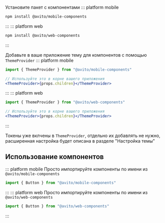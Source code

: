 Установите пакет с компонентами
::: platform mobile
```bash static
npm install @avito/mobile-components
```
:::
::: platform web
```bash static
npm install @avito/web-components
```
:::

Добавьте в ваше приложение тему для компонентов с помощью `ThemeProvider`
::: platform mobile
```jsx static
import { ThemeProvider } from "@avito/mobile-components"

// Используйте это в корне вашего приложения
<ThemeProvider>{props.children}</ThemeProvider>
```
:::
::: platform web
```jsx static
import { ThemeProvider } from "@avito/web-components"

// Используйте это в корне вашего приложения
<ThemeProvider>{props.children}</ThemeProvider>
```
:::

Токены уже вклчены в `ThemeProvider`, отдельно их добавлять не нужно, расширенная настройка будет описана в разделе "Настройка темы"

## Использование компонентов
::: platform mobile
Просто импортируйте компоненты по имени из `@avito/mobile-components`
```jsx static
import { Button } from "@avito/mobile-components"

```
:::
::: platform web
Просто импортируйте компоненты по имени из `@avito/web-components`
```jsx static
import { Button } from "@avito/web-components"

```
:::
